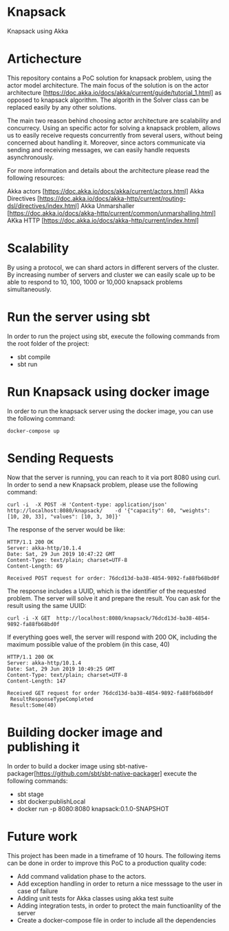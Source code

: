 # Knapsack
Knapsack using Akka

# Artichecture
This repository contains a PoC solution for knapsack problem, using the actor model architecture. The main focus of the solution is on the actor architecture [https://doc.akka.io/docs/akka/current/guide/tutorial_1.html] as opposed to knapsack algorithm. The algorith in the Solver class can be replaced easily by any other solutions.

The main two reason behind choosing actor architecture are scalability and concurrecy. 
Using an specific actor for solving a knapsack problem, allows us to easily receive requests concurrently from several users, without being concerned about handling it. Moreover, since actors communicate via sending and receiving messages, we can easily handle requests asynchronously. 

For more information and details about the architecture please read the following resources:

Akka actors [https://doc.akka.io/docs/akka/current/actors.html]
Akka Directives [https://doc.akka.io/docs/akka-http/current/routing-dsl/directives/index.html]
Akka Unmarshaller [https://doc.akka.io/docs/akka-http/current/common/unmarshalling.html]
AKka HTTP [https://doc.akka.io/docs/akka-http/current/index.html]

# Scalability 
By using a protocol, we can shard actors in different servers of the cluster. By increasing number of servers and cluster we can easily scale up to be able to respond to 10, 100, 1000 or 10,000 knapsack problems simultaneously.

# Run the server using sbt
In order to run the project using sbt, execute the following commands from the root folder of the project:

* sbt compile
* sbt run

# Run Knapsack using docker image
In order to run the knapsack server using the docker image, you can use the following command:
```
docker-compose up
```

# Sending Requests
Now that the server is running, you can reach to it via port 8080 using curl. In order to send a new Knapsack problem, please use the following command:

```
curl -i  -X POST -H 'Content-type: application/json' http://localhost:8080/knapsack/    -d '{"capacity": 60, "weights": [10, 20, 33], "values": [10, 3, 30]}'
```

The response of the server would be like:
```
HTTP/1.1 200 OK
Server: akka-http/10.1.4
Date: Sat, 29 Jun 2019 10:47:22 GMT
Content-Type: text/plain; charset=UTF-8
Content-Length: 69

Received POST request for order: 76dcd13d-ba38-4854-9892-fa88fb68bd0f
```

The response includes a UUID, which is the identifier of the requested problem. The server will solve it and prepare the result. You can ask for the result using the same UUID:

```
curl -i -X GET  http://localhost:8080/knapsack/76dcd13d-ba38-4854-9892-fa88fb68bd0f
```

If everything goes well, the server will respond with 200 OK, including the maximum possible value of the problem (in this case, 40)
```
HTTP/1.1 200 OK
Server: akka-http/10.1.4
Date: Sat, 29 Jun 2019 10:49:25 GMT
Content-Type: text/plain; charset=UTF-8
Content-Length: 147

Received GET request for order 76dcd13d-ba38-4854-9892-fa88fb68bd0f
 ResultResponseTypeCompleted
 Result:Some(40)
``` 

# Building docker image and publishing it
In order to build a docker image using sbt-native-packager[https://github.com/sbt/sbt-native-packager] execute the following commands:
* sbt stage
* sbt docker:publishLocal
* docker run -p 8080:8080 knapsack:0.1.0-SNAPSHOT

# Future work
This project has been made in a timeframe of 10 hours. The following items can be done in order to improve this PoC to a production quality code:
* Add command validation phase to the actors.
* Add exception handling in order to return a nice messsage to the user in case of failure
* Adding unit tests for Akka classes using akka test suite
* Adding integration tests, in order to protect the main functioanlity of the server
* Create a docker-compose file in order to include all the dependencies




